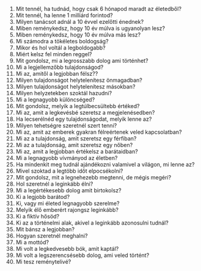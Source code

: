 1. Mit tennél, ha tudnád, hogy csak 6 hónapod maradt az életedből?
2. Mit tennél, ha lenne 1 milliárd forintod?
3. Milyen tanácsot adnál a 10 évvel ezelőtti énednek?
4. Miben reménykedsz, hogy 10 év múlva is ugyanolyan lesz?
5. Miben reménykedsz, hogy 10 év múlva más lesz?
6. Mi számodra a tökéletes boldogság?
7. Mikor és hol voltál a legboldogabb?
8. Miért kelsz fel minden reggel?
9. Mit gondolsz, mi a legrosszabb dolog ami történhet?
10. Mi a legjellemzőbb tulajdonságod?
11. Mi az, amitől a legjobban félsz??
12. Milyen tulajdonságot helytelenítesz önmagadban?
13. Milyen tulajdonságot helytelenítesz másokban?
14. Milyen helyzetekben szoktál hazudni?
15. Mi a legnagyobb különcséged?
16. Mit gondolsz, melyik a legtúlbecsültebb értéked?
17. Mi az, amit a legkevésbé szeretsz a megjelenésedben?
18. Ha lecserélnéd egy tulajdonságodat, melyik lenne az?
19. Milyen tehetségre szeretnél szert tenni?
20. Mi az, amit az emberek gyakran félreértenek veled kapcsolatban?
21. Mi az a tulajdonság, amit szeretsz egy férfiban?
22. Mi az a tulajdonság, amit szeretsz egy nőben?
23. Mi az, amit a legjobban értékelsz a barátaidban?
24. Mi a legnagyobb vívmányod az életben?
25. Ha mindenkit meg tudnál ajándékozni valamivel a világon, mi lenne az?
26. Mivel szoktad a legtöbb időt elpocsékolni?
27. Mit gondolsz, mit a legnehezebb megtenni, de mégis megéri?
28. Hol szeretnél a leginkább élni?
29. Mi a legértékesebb dolog amit birtokolsz?
30. Ki a legjobb barátod?
31. Ki, vagy mi életed legnagyobb szerelme?
32. Melyik élő emberért rajongsz leginkább?
33. Ki a fiktív hősöd?
34. Ki az a történelmi alak, akivel a leginkább azonosulni tudnál?
35. Mit bánsz a legjobban?
36. Hogyan szeretnél meghalni?
37. Mi a mottód?
38. Mi volt a legkedvesebb bók, amit kaptál?
39. Mi volt a legszerencsésebb dolog, ami veled történt?
40. Mi tesz reménytelivé?
